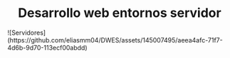 <html>

<body>
<h1 align="center"> 
  Desarrollo web entornos servidor
</h1>
![Servidores](https://github.com/eliasmm04/DWES/assets/145007495/aeea4afc-71f7-4d6b-9d70-113ecf00abdd)

</body>
</html>
